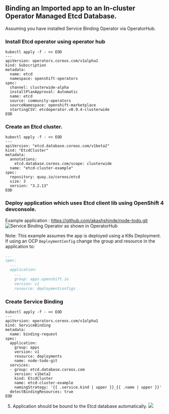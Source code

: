 ## Binding an Imported app to an In-cluster Operator Managed Etcd Database.

Assuming you have installed Service Binding Operator via OperatorHub.

### Install Etcd operator using operator hub

```shell
kubectl apply -f - << EOD
---
apiVersion: operators.coreos.com/v1alpha1
kind: Subscription
metadata:
  name: etcd
  namespace: openshift-operators
spec:
  channel: clusterwide-alpha
  installPlanApproval: Automatic
  name: etcd
  source: community-operators
  sourceNamespace: openshift-marketplace
  startingCSV: etcdoperator.v0.9.4-clusterwide
EOD
```

### Create an Etcd cluster.
```shell
kubectl apply -f - << EOD
---
apiVersion: "etcd.database.coreos.com/v1beta2"
kind: "EtcdCluster"
metadata:
  annotations:
    etcd.database.coreos.com/scope: clusterwide
  name: "etcd-cluster-example"
spec:
  repository: quay.io/coreos/etcd
  size: 3
  version: "3.2.13"
EOD
```

### Deploy application which uses Etcd client lib using OpenShift 4 devconsole.
Example application : https://github.com/akashshinde/node-todo.git
![Service Binding Operator as shown in OperatorHub](../../assets/import-node-todo-app-screenshot.png)

Note: This example assumes the app is deployed using a K8s Deployment. If using an OCP `DeploymentConfig` change the group and resource in the application to:

```yaml
...
spec:
  ...
  application:
    ...
    group: apps.openshift.io
    version: v1
    resource: deploymentconfigs
```

### Create Service Binding
```shell
kubectl apply -f - << EOD
---
apiVersion: operators.coreos.com/v1alpha1
kind: ServiceBinding
metadata:
  name: binding-request
spec:
  application:
    group: apps
    version: v1
    resource: deployments
    name: node-todo-git
  services:
  - group: etcd.database.coreos.com
    version: v1beta2
    kind: EtcdCluster
    name: etcd-cluster-example
    namingStrategy: '{{ .service.kind | upper }}_{{ .name | upper }}'
  detectBindingResources: true
EOD
```

5. Application should be bound to the Etcd database automatically.
![](https://i.imgur.com/JjORDrJ.png)
